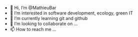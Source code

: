 - 👋 Hi, I’m @MathieuBar
- 👀 I’m interested in software development, ecology, green IT
- 🌱 I’m currently learning git and github
- 💞️ I’m looking to collaborate on ...
- 📫 How to reach me ...

<!---
MathieuBar/MathieuBar is a ✨ special ✨ repository because its `README.md` (this file) appears on your GitHub profile.
You can click the Preview link to take a look at your changes.
--->
